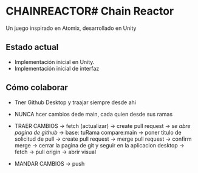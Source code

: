 # CHAINREACTOR# Chain Reactor
Un juego inspirado en Atomix, desarrollado en Unity

## Estado actual
- Implementación inicial en Unity.
- Implementación inicial de interfaz

## Cómo colaborar
- Tner Github Desktop y traajar siempre desde ahi
- NUNCA hcer cambios dede main, cada quien desde sus ramas 

- TRAER CAMBIOS -> fetch (actualizar) -> create pull request -> *se abre pagina de github* -> base: tuRama  compare:main
-> poner titulo de solicitud de pull -> create pull request -> merge pull request -> confirm merge -> cerrar la pagina de git y seguir en la aplicacion desktop -> fetch -> pull origin -> abrir visual

- MANDAR CAMBIOS -> push 
